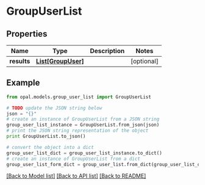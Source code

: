 # GroupUserList


## Properties

Name | Type | Description | Notes
------------ | ------------- | ------------- | -------------
**results** | [**List[GroupUser]**](GroupUser.md) |  | [optional] 

## Example

```python
from opal.models.group_user_list import GroupUserList

# TODO update the JSON string below
json = "{}"
# create an instance of GroupUserList from a JSON string
group_user_list_instance = GroupUserList.from_json(json)
# print the JSON string representation of the object
print GroupUserList.to_json()

# convert the object into a dict
group_user_list_dict = group_user_list_instance.to_dict()
# create an instance of GroupUserList from a dict
group_user_list_form_dict = group_user_list.from_dict(group_user_list_dict)
```
[[Back to Model list]](../README.md#documentation-for-models) [[Back to API list]](../README.md#documentation-for-api-endpoints) [[Back to README]](../README.md)


